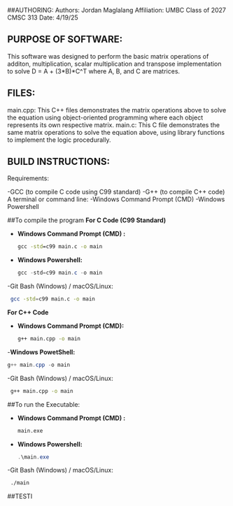 
##AUTHORING:
Authors: Jordan Maglalang
Affiliation: UMBC Class of 2027 CMSC 313
Date: 4/19/25

## PURPOSE OF SOFTWARE:
This software was designed to perform the basic matrix operations of additon, multiplication, scalar multiplication and transpose implementation to solve D = A + (3*B)*C^T where A, B, and C are matrices. 

## FILES: 

main.cpp: This C++ files demonstrates the matrix operations above to solve the equation using object-oriented programming where each object represents its own respective matrix.
main.c: This C file demonstrates the same matrix operations to solve the equation above, using library functions to implement the logic procedurally.

## BUILD INSTRUCTIONS:

Requirements:

-GCC (to compile C code using C99 standard)
-G++ (to compile C++ code)
A terminal or command line:
-Windows Command Prompt (CMD)
-Windows Powershell



##To compile the program
**For C Code (C99 Standard)**

- **Windows Command Prompt (CMD) :**
   ```cmd
  gcc -std=c99 main.c -o main
  ```
- **Windows Powershell:**
  ```powershell
  gcc -std=c99 main.c -o main
  ```
-Git Bash (Windows) / macOS/Linux:
 ```bash
  gcc -std=c99 main.c -o main
  ```
**For C++ Code**
- **Windows Command Prompt (CMD):**
  ```cmd
  g++ main.cpp -o main 
  ```
-**Windows PowetShell:**
   ```powershell
  g++ main.cpp -o main 
  ```
-Git Bash (Windows) / macOS/Linux:
 ```bash
  g++ main.cpp -o main
  ```


##To run the Executable:


- **Windows Command Prompt (CMD) :**
   ```cmd
   main.exe
   ```
- **Windows Powershell:**
  ```powershell
  .\main.exe
  ```
-Git Bash (Windows) / macOS/Linux:
 ```bash
  ./main
  ```

##TESTI







